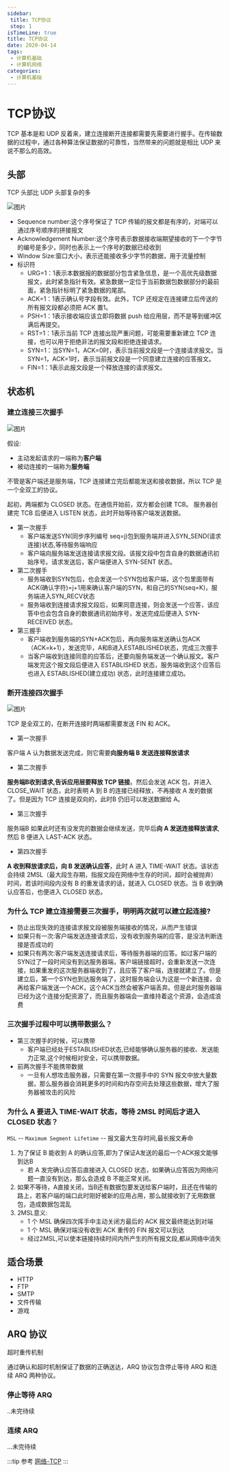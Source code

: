 ```yaml
---
sidebar:
 title: TCP协议
 step: 1
isTimeLine: true
title: TCP协议
date: 2020-04-14
tags:
 - 计算机基础
 - 计算机网络
categories:
 - 计算机基础
---
```

# TCP协议

TCP 基本是和 UDP 反着来，建立连接断开连接都需要先需要进行握手。在传输数据的过程中，通过各种算法保证数据的可靠性，当然带来的问题就是相比 UDP 来说不那么的高效。

## 头部
TCP 头部比 UDP 头部复杂的多

![图片](https://img.cdn.sugarat.top/mdImg/MTU4MzIyMDU2MTE4NA==583220561184)

* Sequence number:这个序号保证了 TCP 传输的报文都是有序的，对端可以通过序号顺序的拼接报文
* Acknowledgement Number:这个序号表示数据接收端期望接收的下一个字节的编号是多少，同时也表示上一个序号的数据已经收到
* Window Size:窗口大小，表示还能接收多少字节的数据，用于流量控制
* 标识符
  * URG=1：1表示本数据报的数据部分包含紧急信息，是一个高优先级数据报文，此时紧急指针有效。紧急数据一定位于当前数据包数据部分的最前面，紧急指针标明了紧急数据的尾部。
  * ACK=1：1表示确认号字段有效。此外，TCP 还规定在连接建立后传送的所有报文段都必须把 ACK 置1。
  * PSH=1：1表示接收端应该立即将数据 push 给应用层，而不是等到缓冲区满后再提交。
  * RST=1：1表示当前 TCP 连接出现严重问题，可能需要重新建立 TCP 连接，也可以用于拒绝非法的报文段和拒绝连接请求。
  * SYN=1：当SYN=1，ACK=0时，表示当前报文段是一个连接请求报文。当SYN=1，ACK=1时，表示当前报文段是一个同意建立连接的应答报文。
  * FIN=1：1表示此报文段是一个释放连接的请求报文。

## 状态机

### 建立连接三次握手
![图片](https://img.cdn.sugarat.top/mdImg/MTU4MzIyMzUzMzkzMQ==583223533931)

假设:
* 主动发起请求的一端称为**客户端**
* 被动连接的一端称为**服务端**

不管是客户端还是服务端，TCP 连接建立完后都能发送和接收数据，所以 TCP 是一个全双工的协议。

起初，两端都为 CLOSED 状态。在通信开始前，双方都会创建 TCB。 服务器创建完 TCB 后便进入 LISTEN 状态，此时开始等待客户端发送数据。

* 第一次握手
  * 客户端发送SYN(同步序列编号 seq=j)包到服务端并进入SYN_SEND(请求连接)状态,等待服务端响应
  * 客户端向服务端发送连接请求报文段。该报文段中包含自身的数据通讯初始序号。请求发送后，客户端便进入 SYN-SENT 状态。
* 第二次握手
  * 服务端收到SYN包后，也会发送一个SYN包给客户端，这个包里面带有ACK(确认字符)=j+1用来确认客户端的SYN，和自己的SYN(seq=K)，服务端进入SYN_RECV状态
  * 服务端收到连接请求报文段后，如果同意连接，则会发送一个应答，该应答中也会包含自身的数据通讯初始序号，发送完成后便进入 SYN-RECEIVED 状态。
* 第三握手
  * 客户端收到服务端的SYN+ACK包后，再向服务端发送确认包ACK（ACK=k+1），发送完毕，A和B进入ESTABLISHED状态，完成三次握手
  * 当客户端收到连接同意的应答后，还要向服务端发送一个确认报文。客户端发完这个报文段后便进入 ESTABLISHED 状态，服务端收到这个应答后也进入 ESTABLISHED(建立成功) 状态，此时连接建立成功。

### 断开连接四次握手
![图片](https://img.cdn.sugarat.top/mdImg/MTU4MzIyNDA4Mjk2Ng==583224082966)

TCP 是全双工的，在断开连接时两端都需要发送 FIN 和 ACK。

* 第一次握手

客户端 A 认为数据发送完成，则它需要**向服务端 B 发送连接释放请求**

* 第二次握手

**服务端B收到请求,告诉应用层要释放 TCP 链接**。然后会发送 ACK 包，并进入 CLOSE_WAIT 状态，此时表明 A 到 B 的连接已经释放，不再接收 A 发的数据了。但是因为 TCP 连接是双向的，此时B 仍旧可以发送数据给 A。

* 第三次握手

服务端B 如果此时还有没发完的数据会继续发送，完毕后**向 A 发送连接释放请求**,然后 B 便进入 LAST-ACK 状态。

* 第四次握手

**A 收到释放请求后，向 B 发送确认应答**，此时 A 进入 TIME-WAIT 状态。该状态会持续 2MSL（最大段生存期，指报文段在网络中生存的时间，超时会被抛弃） 时间，若该时间段内没有 B 的重发请求的话，就进入 CLOSED 状态。当 B 收到确认应答后，也便进入 CLOSED 状态。

### 为什么 TCP 建立连接需要三次握手，明明两次就可以建立起连接?
* 防止出现失效的连接请求报文段被服务端接收的情况，从而产生错误
* 如果只有一次:客户端发送连接请求后，没有收到服务端的应答，是没法判断连接是否成功的
* 如果只有两次:客户端发送连接请求后，等待服务器端的应答。如过客户端的SYN过了一段时间没有到达服务器端，客户端链接超时，会重新发送一次连接，如果重发的这次服务器端收到了，且应答了客户端，连接就建立了。但是建立后，第一个SYN也到达服务端了，这时服务端会认为这是一个新连接，会再给客户端发送一个ACK，这个ACK当然会被客户端丢弃。但是此时服务器端已经为这个连接分配资源了，而且服务器端会一直维持着这个资源，会造成浪费

### 三次握手过程中可以携带数据么？
* 第三次握手的时候，可以携带
  * 客户端已经处于ESTABLISHED状态,已经能够确认服务器的接收、发送能力正常,这个时候相对安全，可以携带数据。
* 前两次握手不能携带数据
  * 一旦有人想攻击服务器，只需要在第一次握手中的 SYN 报文中放大量数据，那么服务器会消耗更多的时间和内存空间去处理这些数据，增大了服务器被攻击的风险

### 为什么 A 要进入 TIME-WAIT 状态，等待 2MSL 时间后才进入 CLOSED 状态？
``MSL`` -- ``Maximum Segment Lifetime`` -- 报文最大生存时间,最长报文寿命
1. 为了保证 B 能收到 A 的确认应答,即为了保证A发送的最后一个ACK报文能够到达B
   * 若 A 发完确认应答后直接进入 CLOSED 状态，如果确认应答因为网络问题一直没有到达，那么会造成 B 不能正常关闭。
2. 如果不等待，A直接关闭，当B还有数据包要发送给客户端时，且还在传输的路上，若客户端的端口此时刚好被新的应用占用，那么就接收到了无用数据包，造成数据包混乱
3. 2MSL意义:
   * 1 个 MSL 确保四次挥手中主动关闭方最后的 ACK 报文最终能达到对端
   * 1 个 MSL 确保对端没有收到 ACK 重传的 FIN 报文可以到达
   * 经过2MSL,可以使本链接持续时间内所产生的所有报文段,都从网络中消失

## 适合场景
* HTTP
* FTP
* SMTP
* 文件传输
* 游戏

## ARQ 协议
超时重传机制

通过确认和超时机制保证了数据的正确送达，ARQ 协议包含停止等待 ARQ 和连续 ARQ 两种协议。

### 停止等待 ARQ
..未完待续
### 连续 ARQ
...未完待续

:::tip 参考
[网络-TCP](https://yuchengkai.cn/docs/cs/#tcp)
:::

<comment/>
<tongji/>